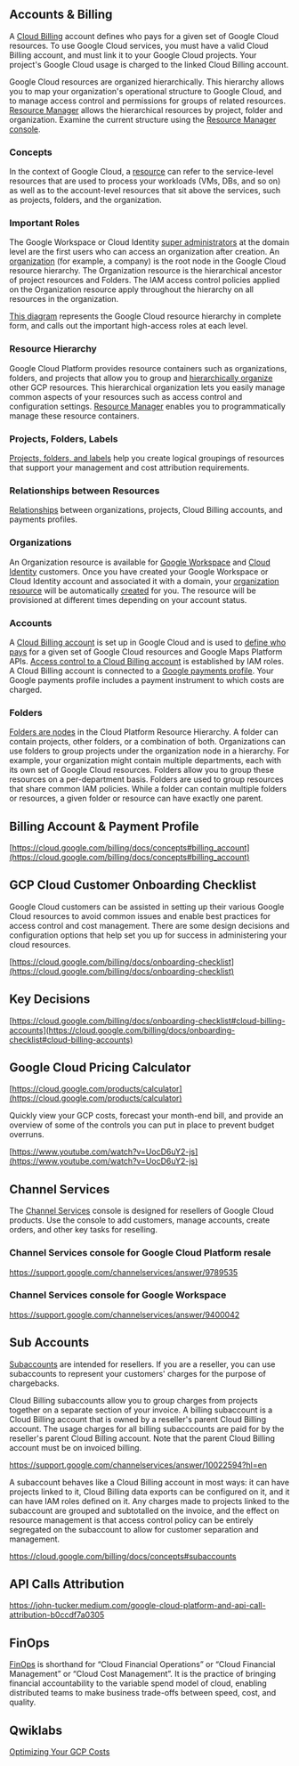 
## Accounts & Billing


A [Cloud Billing](  https://cloud.google.com/billing/docs   ) account defines who pays for a given set of Google Cloud resources. To use Google Cloud services, you must have a valid Cloud Billing account, and must link it to your Google Cloud projects. Your project's Google Cloud usage is charged to the linked Cloud Billing account.

Google Cloud resources are organized hierarchically. This hierarchy allows you to map your organization's operational structure to Google Cloud, and to manage access control and permissions for groups of related resources.  [Resource Manager](https://cloud.google.com/resource-manager) allows the hierarchical resources by project, folder and organization. Examine the current structure using the [Resource Manager console](https://console.cloud.google.com/cloud-resource-manager).

### Concepts

In the context of Google Cloud, a [resource](https://cloud.google.com/billing/docs/concepts) can refer to the service-level resources that are used to process your workloads (VMs, DBs, and so on) as well as to the account-level resources that sit above the services, such as projects, folders, and the organization.



### Important Roles

The Google Workspace or Cloud Identity [super administrators](https://support.google.com/a/answer/2405986#super_admin) at the domain level are the first users who can access an organization after creation.  An [organization](https://cloud.google.com/resource-manager/docs/cloud-platform-resource-hierarchy#organizations) (for example, a company) is the root node in the Google Cloud resource hierarchy. The Organization resource is the hierarchical ancestor of project resources and Folders. The IAM access control policies applied on the Organization resource apply throughout the hierarchy on all resources in the organization.

[This diagram](https://cloud.google.com/billing/docs/concepts#important_roles) represents the Google Cloud resource hierarchy in complete form, and calls out the important high-access roles at each level.



### Resource Hierarchy

Google Cloud Platform provides resource containers such as organizations, folders, and projects that allow you to group and [hierarchically organize](https://cloud.google.com/resource-manager/docs/cloud-platform-resource-hierarchy#resource-hierarchy-detail) other GCP resources. This hierarchical organization lets you easily manage common aspects of your resources such as access control and configuration settings. [Resource Manager](https://cloud.google.com/resource-manager) enables you to programmatically manage these resource containers.



### Projects, Folders, Labels

[Projects, folders, and labels](https://cloud.google.com/billing/docs/onboarding-checklist#projects-folders-labels) help you create logical groupings of resources that support your management and cost attribution requirements.



### Relationships between Resources

[Relationships](https://cloud.google.com/billing/docs/concepts#relationships-between-resources) between organizations, projects, Cloud Billing accounts, and payments profiles.


### Organizations

An Organization resource is available for [Google Workspace](https://support.google.com/a/answer/53926) and [Cloud Identity](https://cloud.google.com/identity/docs/setup) customers. Once you have created your Google Workspace or Cloud Identity account and associated it with a domain, your [organization resource](https://cloud.google.com/resource-manager/docs/cloud-platform-resource-hierarchy#organizations) will be automatically [created](https://cloud.google.com/resource-manager/docs/creating-managing-organization) for you. The resource will be provisioned at different times depending on your account status.



### Accounts


A [Cloud Billing account](https://cloud.google.com/billing/docs/how-to/manage-billing-account) is set up in Google Cloud and is used to [define who pays](https://cloud.google.com/billing/docs/concepts#overview) for a given set of Google Cloud resources and Google Maps Platform APIs. [Access control to a Cloud Billing account](https://cloud.google.com/billing/docs/how-to/billing-access) is established by IAM roles. A Cloud Billing account is connected to a [Google payments profile](https://support.google.com/paymentscenter/topic/9017382?ref_topic=9037778). Your Google payments profile includes a payment instrument to which costs are charged.


### Folders

[Folders are nodes](https://cloud.google.com/resource-manager/docs/creating-managing-folders) in the Cloud Platform Resource Hierarchy. A folder can contain projects, other folders, or a combination of both. Organizations can use folders to group projects under the organization node in a hierarchy. For example, your organization might contain multiple departments, each with its own set of Google Cloud resources. Folders allow you to group these resources on a per-department basis. Folders are used to group resources that share common IAM policies. While a folder can contain multiple folders or resources, a given folder or resource can have exactly one parent.


## Billing Account & Payment Profile


[https://cloud.google.com/billing/docs/concepts#billing_account](https://cloud.google.com/billing/docs/concepts#billing_account)


## GCP Cloud Customer Onboarding Checklist

Google Cloud customers can be assisted in setting up their various Google Cloud resources to avoid common issues and enable best practices for access control and cost management. There are some design decisions and configuration options that help set you up for success in administering your cloud resources.

[https://cloud.google.com/billing/docs/onboarding-checklist](https://cloud.google.com/billing/docs/onboarding-checklist)


## Key Decisions

[https://cloud.google.com/billing/docs/onboarding-checklist#cloud-billing-accounts](https://cloud.google.com/billing/docs/onboarding-checklist#cloud-billing-accounts)


## Google Cloud Pricing Calculator

[https://cloud.google.com/products/calculator](https://cloud.google.com/products/calculator)

Quickly view your GCP costs, forecast your month-end bill, and provide an overview of some of the controls you can put in place to prevent budget overruns.

[https://www.youtube.com/watch?v=UocD6uY2-js](https://www.youtube.com/watch?v=UocD6uY2-js)

## Channel Services

The [Channel Services](https://cloud.google.com/channel/docs/overview) console is designed for resellers of Google Cloud products. Use the console to add customers, manage accounts, create orders, and other key tasks for reselling. 

 

### Channel Services console for Google Cloud Platform resale

https://support.google.com/channelservices/answer/9789535

### Channel Services console for Google Workspace


https://support.google.com/channelservices/answer/9400042

## Sub Accounts

[Subaccounts](https://cloud.google.com/billing/docs/concepts#subaccounts) are intended for resellers. If you are a reseller, you can use subaccounts to represent your customers' charges for the purpose of chargebacks.

Cloud Billing subaccounts allow you to group charges from projects together on a separate section of your invoice. A billing subaccount is a Cloud Billing account that is owned by a reseller's parent Cloud Billing account. The usage charges for all billing subacccounts are paid for by the reseller's parent Cloud Billing account. Note that the parent Cloud Billing account must be on invoiced billing.

https://support.google.com/channelservices/answer/10022594?hl=en

A subaccount behaves like a Cloud Billing account in most ways: it can have projects linked to it, Cloud Billing data exports can be configured on it, and it can have IAM roles defined on it. Any charges made to projects linked to the subaccount are grouped and subtotalled on the invoice, and the effect on resource management is that access control policy can be entirely segregated on the subaccount to allow for customer separation and management.

https://cloud.google.com/billing/docs/concepts#subaccounts


## API Calls Attribution

https://john-tucker.medium.com/google-cloud-platform-and-api-call-attribution-b0ccdf7a0305

## FinOps

[FinOps](FinOps) is shorthand for “Cloud Financial Operations” or “Cloud Financial Management” or “Cloud Cost Management”. It is the practice of bringing financial accountability to the variable spend model of cloud, enabling distributed teams to make business trade-offs between speed, cost, and quality.



## Qwiklabs


[Optimizing Your GCP Costs](https://www.qwiklabs.com/quests/97?catalog_rank=%7B%22rank%22%3A4%2C%22num_filters%22%3A0%2C%22has_search%22%3Atrue%7D&search_id=7468028)


